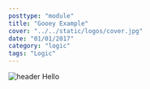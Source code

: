 ```yaml
---
posttype: "module"
title: "Gooey Example"
cover: "../../static/logos/cover.jpg"
date: "01/01/2017"
category: "logic"
tags: "Logic"
---
```


![header](https://i.imgur.com/Bo7RZQv.png)
Hello
